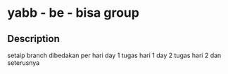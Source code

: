 # yabb - be - bisa group

## Description
setaip branch dibedakan per hari
day 1 tugas hari 1
day 2 tugas hari 2 
dan seterusnya
